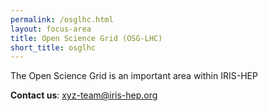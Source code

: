 ```yaml
---
permalink: /osglhc.html
layout: focus-area
title: Open Science Grid (OSG-LHC)
short_title: osglhc
---
```


  The Open Science Grid is an important area within IRIS-HEP

  **Contact us**: [xyz-team@iris-hep.org](mailto:xyz-team@iris-hep.org)


